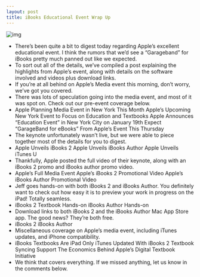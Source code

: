 ```yaml
---
layout: post
title: iBooks Educational Event Wrap Up
---
```

![img](http://media.idownloadblog.com/wp-content/uploads/2011/12/iBooks.jpg)
* There’s been quite a bit to digest today regarding Apple’s excellent educational event. I think the rumors that we’d see a “Garageband” for iBooks pretty much panned out like we expected.
* To sort out all of the details, we’ve compiled a post explaining the highlights from Apple’s event, along with details on the software involved and videos plus download links.
* If you’re at all behind on Apple’s Media event this morning, don’t worry, we’ve got you covered.
* There was lots of speculation going into the media event, and most of it was spot on. Check out our pre-event coverage below.
* Apple Planning Media Event in New York This Month Apple’s Upcoming New York Event to Focus on Education and Textbooks Apple Announces “Education Event” in New York City on January 19th Expect “GarageBand for eBooks” From Apple’s Event This Thursday
* The keynote unfortunately wasn’t live, but we were able to piece together most of the details for you to digest.
* Apple Unveils iBooks 2 Apple Unveils iBooks Author Apple Unveils iTunes U
* Thankfully, Apple posted the full video of their keynote, along with an iBooks 2 promo and iBooks author promo video.
* Apple’s Full Media Event Apple’s iBooks 2 Promotional Video Apple’s iBooks Author Promotional Video
* Jeff goes hands-on with both iBooks 2 and iBooks Author. You definitely want to check out how easy it is to preview your work in progress on the iPad! Totally seamless.
* iBooks 2 Textbook Hands-on iBooks Author Hands-on
* Download links to both iBooks 2 and the iBooks Author Mac App Store app. The good news? They’re both free.
* iBooks 2 iBooks Author
* Miscellaneous coverage on Apple’s media event, including iTunes updates, and iPhone compatibility.
* iBooks Textbooks Are iPad Only iTunes Updated With iBooks 2 Textbook Syncing Support The Economics Behind Apple’s Digital Textbook Initiative
* We think that covers everything. If we missed anything, let us know in the comments below.

